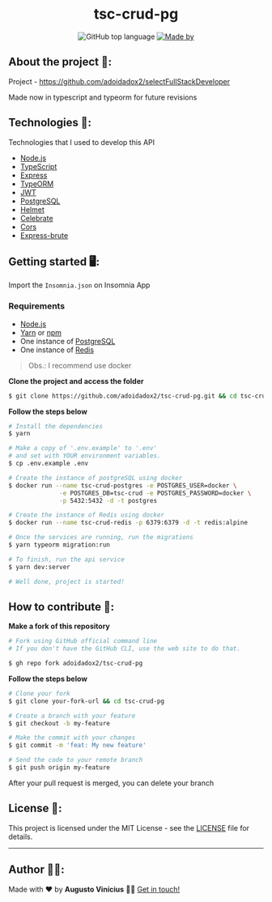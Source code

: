 <h1 align="center">
  tsc-crud-pg
</h1>

<p align="center">
  <img alt="GitHub top language" src="https://img.shields.io/github/languages/top/adoidadox2/tsc-crud-pg?color=%23FF9000">

  <a href="https://www.linkedin.com/in/augusto-vin%C3%ADcius-vasconcelos-tabosa-71aa991a5/" target="_blank" rel="noopener noreferrer">
    <img alt="Made by" src="https://img.shields.io/badge/made%20by-adoidadox2-%23FF9000">
  </a>
</p>

## About the project :open_file_folder::

Project - https://github.com/adoidadox2/selectFullStackDeveloper 

Made now in typescript and typeorm for future revisions

## Technologies :rocket::

Technologies that I used to develop this API

- [Node.js](https://nodejs.org/en/)
- [TypeScript](https://www.typescriptlang.org/)
- [Express](https://expressjs.com/pt-br/)
- [TypeORM](https://typeorm.io/#/)
- [JWT](https://jwt.io/)
- [PostgreSQL](https://www.postgresql.org/)
- [Helmet](https://helmetjs.github.io/)
- [Celebrate](https://github.com/arb/celebrate)
- [Cors](https://github.com/expressjs/cors)
- [Express-brute](https://github.com/AdamPflug/express-brute)

## Getting started :desktop_computer::

Import the `Insomnia.json` on Insomnia App

### Requirements

- [Node.js](https://nodejs.org/en/)
- [Yarn](https://classic.yarnpkg.com/) or [npm](https://www.npmjs.com/)
- One instance of [PostgreSQL](https://www.postgresql.org/)
- One instance of [Redis](https://redis.io/)

> Obs.: I recommend use docker

**Clone the project and access the folder**

```bash
$ git clone https://github.com/adoidadox2/tsc-crud-pg.git && cd tsc-crud-pg
```

**Follow the steps below**

```bash
# Install the dependencies
$ yarn

# Make a copy of '.env.example' to '.env'
# and set with YOUR environment variables.
$ cp .env.example .env

# Create the instance of postgreSQL using docker
$ docker run --name tsc-crud-postgres -e POSTGRES_USER=docker \
              -e POSTGRES_DB=tsc-crud -e POSTGRES_PASSWORD=docker \
              -p 5432:5432 -d -t postgres

# Create the instance of Redis using docker
$ docker run --name tsc-crud-redis -p 6379:6379 -d -t redis:alpine

# Once the services are running, run the migrations
$ yarn typeorm migration:run

# To finish, run the api service
$ yarn dev:server

# Well done, project is started!
```

## How to contribute :thinking::

**Make a fork of this repository**

```bash
# Fork using GitHub official command line
# If you don't have the GitHub CLI, use the web site to do that.

$ gh repo fork adoidadox2/tsc-crud-pg
```

**Follow the steps below**

```bash
# Clone your fork
$ git clone your-fork-url && cd tsc-crud-pg

# Create a branch with your feature
$ git checkout -b my-feature

# Make the commit with your changes
$ git commit -m 'feat: My new feature'

# Send the code to your remote branch
$ git push origin my-feature
```

After your pull request is merged, you can delete your branch

## License :memo::

This project is licensed under the MIT License - see the [LICENSE](LICENSE) file for details.

---

## Author :man_technologist::

Made with :heart: by **Augusto Vinícius** 👋🏻 [Get in touch!](https://github.com/adoidadox2)
